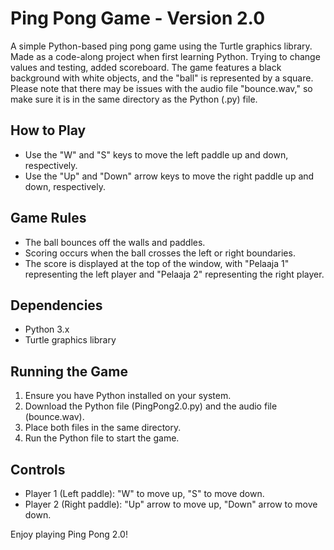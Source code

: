 # Ping Pong Game - Version 2.0

A simple Python-based ping pong game using the Turtle graphics library. Made as a code-along project when first learning Python. Trying to change values and testing, added scoreboard. The game features a black background with white objects, and the "ball" is represented by a square. Please note that there may be issues with the audio file "bounce.wav," so make sure it is in the same directory as the Python (.py) file.

## How to Play

- Use the "W" and "S" keys to move the left paddle up and down, respectively.
- Use the "Up" and "Down" arrow keys to move the right paddle up and down, respectively.

## Game Rules

- The ball bounces off the walls and paddles.
- Scoring occurs when the ball crosses the left or right boundaries.
- The score is displayed at the top of the window, with "Pelaaja 1" representing the left player and "Pelaaja 2" representing the right player.

## Dependencies

- Python 3.x
- Turtle graphics library

## Running the Game

1. Ensure you have Python installed on your system.
2. Download the Python file (PingPong2.0.py) and the audio file (bounce.wav).
3. Place both files in the same directory.
4. Run the Python file to start the game.

## Controls

- Player 1 (Left paddle): "W" to move up, "S" to move down.
- Player 2 (Right paddle): "Up" arrow to move up, "Down" arrow to move down.

Enjoy playing Ping Pong 2.0!
